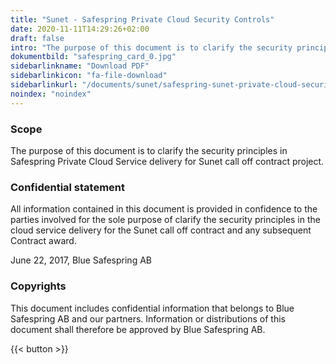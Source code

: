 ```yaml
---
title: "Sunet - Safespring Private Cloud Security Controls"
date: 2020-11-11T14:29:26+02:00
draft: false
intro: "The purpose of this document is to clarify the security principles in Safespring Private Cloud Service delivery for Sunet call off contract project."
dokumentbild: "safespring_card_0.jpg"
sidebarlinkname: "Download PDF"
sidebarlinkicon: "fa-file-download"
sidebarlinkurl: "/documents/sunet/safespring-sunet-private-cloud-security-controls.pdf"
noindex: "noindex"
---
```


### Scope
The purpose of this document is to clarify the security principles in Safespring Private Cloud Service delivery for Sunet call off contract project.  

### Confidential statement
All information contained in this document is provided in confidence to the parties involved for the sole purpose of clarify the security principles in the cloud service delivery for the Sunet call off contract and any subsequent Contract award.

June 22, 2017, Blue Safespring AB

### Copyrights
This document includes confidential information that belongs to Blue Safespring AB and our partners. Information or distributions of this document shall therefore be approved by Blue Safespring AB.

{{< button >}}
